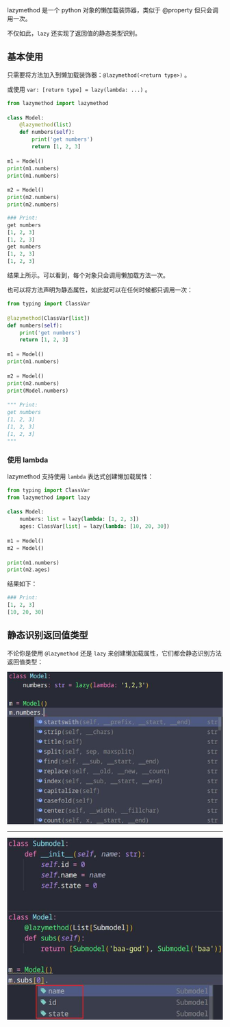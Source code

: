 lazymethod 是一个 python 对象的懒加载装饰器，类似于 @property 但只会调用一次。

不仅如此，`lazy` 还实现了返回值的静态类型识别。

## 基本使用

只需要将方法加入到懒加载装饰器：`@lazymethod(<return type>)` 。

或使用 `var: [return type] = lazy(lambda: ...)` 。

```python
from lazymethod import lazymethod

class Model:
    @lazymethod(list)
    def numbers(self):
        print('get numbers')
        return [1, 2, 3]

m1 = Model()
print(m1.numbers)
print(m1.numbers)

m2 = Model()
print(m2.numbers)
print(m2.numbers)
```

```python
### Print:
get numbers
[1, 2, 3]
[1, 2, 3]
get numbers
[1, 2, 3]
[1, 2, 3]
```

结果上所示。可以看到，每个对象只会调用懒加载方法一次。

也可以将方法声明为静态属性，如此就可以在任何时候都只调用一次：

```python
from typing import ClassVar

@lazymethod(ClassVar[list])
def numbers(self):
    print('get numbers')
    return [1, 2, 3]

m1 = Model()
print(m1.numbers)

m2 = Model()
print(m2.numbers)
print(Model.numbers)
    
""" Print:
get numbers
[1, 2, 3]
[1, 2, 3]
[1, 2, 3]
"""
```

### 使用 lambda

lazymethod 支持使用 `lambda` 表达式创建懒加载属性：


```python
from typing import ClassVar
from lazymethod import lazy

class Model:
    numbers: list = lazy(lambda: [1, 2, 3])
    ages: ClassVar[list] = lazy(lambda: [10, 20, 30])

m1 = Model()
m2 = Model()

print(m1.numbers)
print(m2.ages)
```

结果如下：

```python
### Print:
[1, 2, 3]
[10, 20, 30]
```

## 静态识别返回值类型

不论你是使用 `@lazymethod` 还是 `lazy` 来创建懒加载属性，它们都会静态识别方法返回值类型：

![](33d61644f2ecc319455f4b1970fa0d0.jpg)

----

![](06201ef2fdbd0db6aa9a7c5d9a633c4.jpg)
